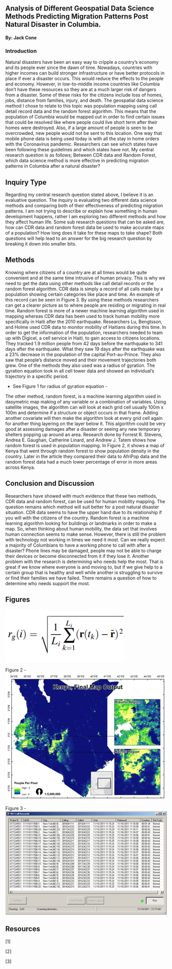 ## Analysis of Different Geospatial Data Science Methods Predicting Migration Patterns Post Natural Disaster in Columbia. 
#### By: Jack Cone

### **Introduction**

Natural disasters have been an easy way to cripple a country’s economy and its people ever since the dawn of time. Nowadays, countries with higher incomes can build stronger infrastructure or have better protocols in place if ever a disaster occurs. This would reduce the effects to the people and economy. However, in low-to-middle income countries like Columbia don’t have these resources so they are at a much larger risk of dangers from a disaster. Some of these risks for the citizens include loss of homes, jobs, distance from families, injury, and death. The geospatial data science method I chose to relate to this topic was population mapping using call detail record data and the random forest algorithm. This means that the population of Columbia would be mapped out in order to find certain issues that could be resolved like where people could live short term after their homes were destroyed. Also, if a large amount of people is seen to be overcrowded, new people would not be sent to this location. One way that mobile phone data is being used today is with all the stay in home orders with the Coronavirus pandemic. Researchers can see which states have been following these guidelines and which states have not. My central research question is as follows; Between CDR data and Random Forest, which data science method is more effective in predicting migration patterns in Columbia after a natural disaster?
  
## **Inquiry Type** 

Regarding my central research question stated above, I believe it is an evaluative question. The inquiry is evaluating two different data science methods and comparing both of their effectiveness of predicting migration patterns. I am not trying to describe or explain how something in human development happens, rather I am exploring two different methods and how they affect human life. Some sub research questions that can be asked are, how can CDR data and random forest data be used to make accurate maps of a population? How long does it take for these maps to take shape? Both questions will help lead to an answer for the big research question by breaking it down into smaller bits. 
  
## **Methods** 

Knowing where citizens of a country are at all times would be quite convenient and at the same time intrusive of human privacy. This is why we need to get the data using other methods like call detail records or the random forest algorithm. CDR data is simply a record of all calls made by a population showing certain categories like place and time. An example of this record can be seen in Figure 3. By using these methods researchers can get a clearer picture as to where people are residing or migrating in real time. Random forest is more of a newer machine learning algorithm used in mapping whereas CDR data has been used to track human mobility more specifically in Haiti after the 2010 earthquake. Researchers Lu, Bengtsson, and Holme used CDR data to monitor mobility of Haitians during this time. In order to get the information of the population, researchers needed to team up with Digicel, a cell service in Haiti, to gain access to citizens locations. They tracked 1.9 million people from 42 days before the earthquake to 341 days after the earthquake. What they saw 19 days after the earthquake was a 23% decrease in the population of the capital Port-au-Prince. They also saw that people’s distance moved and their movement trajectories both grew. One of the methods they also used was a radius of gyration. The gyration equation took in all cell tower data and showed an individual’s trajectory in a specific period. 
  
-	See Figure 1 for radius of gyration equation -

The other method, random forest, is a machine learning algorithm used in dasymetric map making of any variable or a combination of variables. Using satellite images, the algorithm can will look at each grid cell usually 100m x 100m and determine if a structure or object occurs in that frame. Adding another covariate will then make the algorithm look at every grid cell again for another thing layering on the layer below it. This algorithm could be very good at assessing damages after a disaster or seeing any new temporary shelters popping up around an area. Research done by Forrest R. Stevens, Andrea E. Gaughan, Catherine Linard, and Andrew J. Tatem shows how random forest is used in population mapping. In Figure 2, it shows a map of Kenya that went through random forest to show population density in the country. Later in the article they compared their data to AfriPop data and the random forest data had a much lower percentage of error in more areas across Kenya.  

## **Conclusion and Discussion**

Researchers have showed with much evidence that these two methods, CDR data and random forest, can be used for human mobility mapping. The question remains which method will suit better for a post natural disaster situation. CDR data seems to have the upper hand due to its relationship if you will with the citizens of the country. Random forest is a machine learning algorithm looking for buildings or landmarks in order to make a map. So, when thinking about human mobility, the data set that involves human connection seems to make sense. However, there is still the problem with technology not working in times we need it most. Can we really expect a majority of Columbians to have a working phone to call with after a disaster? Phone lines may be damaged, people may not be able to charge their devices or become disconnected from it if they lose it. Another problem with the research is determining who needs help the most. That is great if we know where everyone is and moving to, but if we give help to a certain group that is healthy and well while another is struggling to survive or find their families we have failed. There remains a question of how to determine who needs support the most.
  
## **Figures**
![](Figure%201.PNG)

Figure 2 - ![](Figure%202.PNG)

Figure 3 - ![](Figure%203.gif)

## **Resources**

[1]

[2]

[3]
